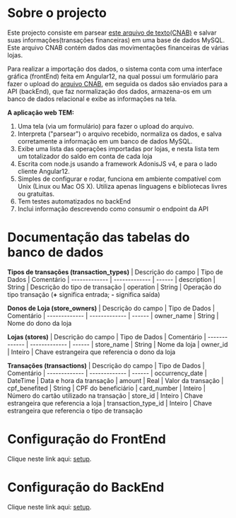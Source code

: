 # Sobre o projecto

Este projecto consiste em parsear [este arquivo de texto(CNAB)](https://github.com/ByCodersTec/desafio-ruby-on-rails/blob/master/CNAB.txt) e salvar suas informações(transações financeiras) em uma base de dados MySQL. Este arquivo CNAB contém dados das movimentações financeiras de várias lojas.

Para realizar a importação dos dados, o sistema conta com uma interface gráfica (frontEnd) feita em Angular12, na qual possui um formulário para fazer o upload do [arquivo CNAB](https://github.com/ByCodersTec/desafio-ruby-on-rails/blob/master/CNAB.txt), em seguida os dados são enviados para a API (backEnd), que faz normalização dos dados, armazena-os em um banco de dados relacional e exibe as informações na tela.

**A aplicação web TEM:**

1. Uma tela (via um formulário) para fazer o upload do arquivo.
2. Interpreta ("parsear") o arquivo recebido, normaliza os dados, e salva corretamente a informação em um banco de dados MySQL.
3. Exibe uma lista das operações importadas por lojas, e nesta lista tem um totalizador do saldo em conta de cada loja
4. Escrita com node.js usando a framework AdonisJS v4, e para o lado cliente Angular12.
5. Simples de configurar e rodar, funciona em ambiente compatível com Unix (Linux ou Mac OS X). Utiliza apenas linguagens e bibliotecas livres ou gratuitas.
8. Tem testes automatizados no backEnd
11. Inclui informação descrevendo como consumir o endpoint da API

# Documentação das tabelas do banco de dados

**Tipos de transações (transaction_types)**
| Descrição do campo  | Tipo de Dados | Comentário
| ------------- | ------------- | ------
| description  | String  | Descrição do tipo de transação
| operation  | String | Operação do tipo transação (**+** significa entrada; **-** significa saída)

**Donos de Loja (store_owners)**
| Descrição do campo  | Tipo de Dados | Comentário
| ------------- | ------------- | ------
| owner_name  | String  | Nome do dono da loja

**Lojas (stores)**
| Descrição do campo  | Tipo de Dados | Comentário
| ------------- | ------------- | ------
| store_name  | String  | Nome da loja
| owner_id  | Inteiro | Chave estrangeira que referencia o dono da loja

**Transações (transactions)**
| Descrição do campo  | Tipo de Dados | Comentário
| ------------- | ------------- | ------
| occurrency_date  | DateTime  | Data e hora da transação
| amount  | Real  | Valor da transação
| cpf_benefited  | String  | CPF do beneficiário
| card_number  | Inteiro  | Número do cartão utilizado na transação
| store_id  | Inteiro | Chave estrangeira que referencia a loja
| transaction_type_id  | Inteiro | Chave estrangeira que referencia o tipo de transação

# Configuração do FrontEnd

Clique neste link aqui: [setup](https://github.com/kingaribel/desafio-dev/tree/main/frontEnd#readme).

# Configuração do BackEnd

Clique neste link aqui: [setup](https://github.com/kingaribel/desafio-dev/tree/main/backEnd#readme).

